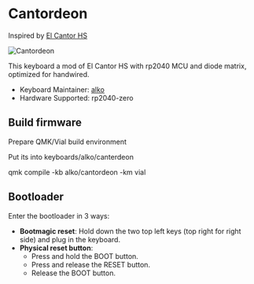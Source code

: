 # Cantordeon

Inspired by [El Cantor HS](https://github.com/azhizhinov/ELCANTORHS)

![Cantordeon](https://cornedeon.ru/img/cantordeon_1_over.jpg)

This keyboard a mod of El Cantor HS with rp2040 MCU and diode matrix, optimized for handwired.

* Keyboard Maintainer: [alko](https://github.com/alko-kbd/)
* Hardware Supported: rp2040-zero

## Build firmware

Prepare QMK/Vial build environment

Put its into keyboards/alko/canterdeon

qmk compile -kb alko/cantordeon -km vial

## Bootloader

Enter the bootloader in 3 ways:

* **Bootmagic reset**: Hold down the two top left keys (top right for right side) and plug in the keyboard.
* **Physical reset button**: 
  * Press and hold the BOOT button.
  * Press and release the RESET button.
  * Release the BOOT button.

